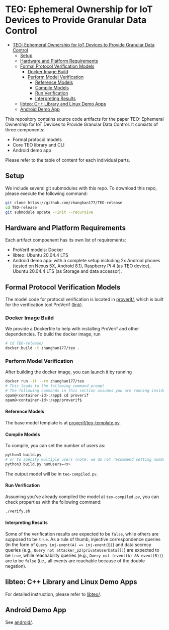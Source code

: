 # TEO: Ephemeral Ownership for IoT Devices to Provide Granular Data Control
- [TEO: Ephemeral Ownership for IoT Devices to Provide Granular Data Control](#teo-ephemeral-ownership-for-iot-devices-to-provide-granular-data-control)
  - [Setup](#setup)
  - [Hardware and Platform Requirements](#hardware-and-platform-requirements)
  - [Formal Protocol Verification Models](#formal-protocol-verification-models)
    - [Docker Image Build](#docker-image-build)
    - [Perform Model Verification](#perform-model-verification)
      - [Reference Models](#reference-models)
      - [Compile Models](#compile-models)
      - [Run Verification](#run-verification)
      - [Interpreting Results](#interpreting-results)
  - [libteo: C++ Library and Linux Demo Apps](#libteo-c-library-and-linux-demo-apps)
  - [Android Demo App](#android-demo-app)

This repository contains source code artifacts for the paper TEO: Ephemeral Ownership for IoT Devices to Provide Granular Data Control. It consists of three components:
- Formal protocol models
- Core TEO library and CLI
- Android demo app

Please refer to the table of content for each individual parts.

## Setup

We include several git submodules with this repo. To download this repo, please execute the following command:
```bash
git clone https://github.com/zhanghan177/TEO-release
cd TEO-release
git submodule update --init --recursive
```

## Hardware and Platform Requirements

Each artifact compoenent has its own list of requirements:
- ProVerif models: Docker
- libteo: Ubuntu 20.04.4 LTS
- Android demo app: with a complete setup including 2x Android phones (tested on Nexus 5X, Android 8.1), Raspberry Pi 4 (as TEO device), Ubuntu 20.04.4 LTS (as Storage and data accessor).

## Formal Protocol Verification Models

The model code for protocol verification is located in [proverif/](proverif/), which is built for the verification tool ProVerif ([link](https://bblanche.gitlabpages.inria.fr/proverif/)).

### Docker Image Build

We provide a Dockerfile to help with installing ProVerif and other dependencies. To build the docker image, run
```bash
# cd TEO-release/
docker build -t zhanghan177/teo .
```

### Perform Model Verification

After building the docker image, you can launch it by running
```bash
docker run -it --rm zhanghan177/teo
# This leads to the following command prompt
# The following commands in this section assumes you are running inside this container
opam@<container-id>:/app$ cd proverif
opam@<container-id>:/app/proverif$ 
```

#### Reference Models

The base model template is at [proverif/teo-template.pv](proverif/teo-template.pv).

#### Compile Models

To compile, you can set the number of users as:
```bash
python3 build.py 
# or to specify multiple users (note: we do not recommend setting numUsers > 3 as verification can take a long time):
python3 build.py numUsers=<x>
```

The output model will be in `teo-compiled.pv`.

#### Run Verification

Assuming you've already compiled the model at `teo-compiled.pv`, you can check properties with the following command:
```bash
./verify.sh
```

#### Interpreting Results

Some of the verification results are expected to be `false`, while others are supposed to be `true`. As a rule of thumb, injective correspondence queries (in the form of `Query inj-event(A) => inj-event(B)`) and data secrecy queries (e.g., `Query not attacker_p2(privateUserData[])`) are expected to be `true`, while reachability queries (e.g., `Query not (event(A) && event(B))`) are to be `false` (i.e., all events are reachable because of the double negation).

## libteo: C++ Library and Linux Demo Apps

For detailed instruction, please refer to [libteo/](https://github.com/zhanghan177/libteo).

## Android Demo App

See [android/](android/).